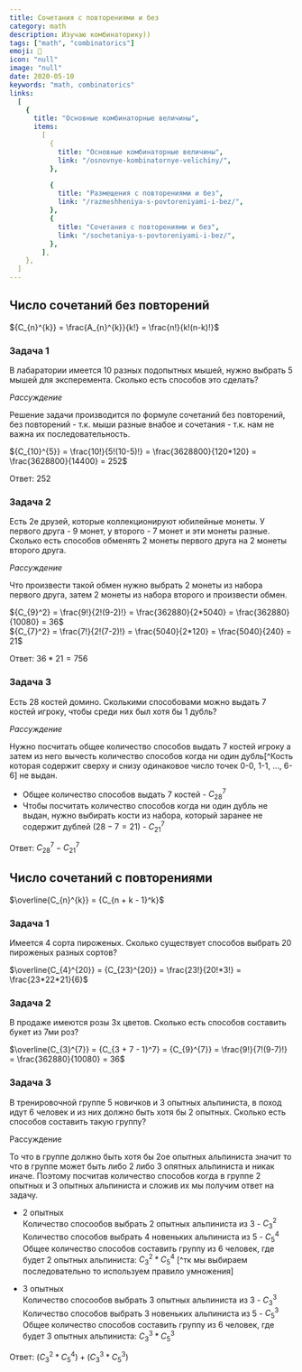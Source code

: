 ```yaml
---
title: Сочетания с повторениями и без
category: math
description: Изучаю комбинаторику))
tags: ["math", "combinatorics"]
emoji: 👾
icon: "null"
image: "null"
date: 2020-05-10
keywords: "math, combinatorics"
links:
  [
    {
      title: "Основные комбинаторные величины",
      items:
        [
          {
            title: "Основные комбинаторные величины",
            link: "/osnovnye-kombinatornye-velichiny/",
          },

          {
            title: "Размещения с повторениями и без",
            link: "/razmeshheniya-s-povtoreniyami-i-bez/",
          },
          {
            title: "Сочетания с повторениями и без",
            link: "/sochetaniya-s-povtoreniyami-i-bez/",
          },
        ],
    },
  ]
---
```


## Число сочетаний без повторений

${C_{n}^{k}} = \frac{A_{n}^{k}}{k!} = \frac{n!}{k!(n-k)!}$

### Задача 1

В лабаратории имеется 10 разных подопытных мышей, нужно выбрать 5 мышей для эксперемента. Сколько есть способов это сделать?

_Рассуждение_

Решение задачи производится по формуле сочетаний без повторений, без повторений - т.к. мыши разные внабое и сочетания - т.к. нам не важна их последовательность.

${C_{10}^{5}} = \frac{10!}{5!(10-5)!} = \frac{3628800}{120*120} = \frac{3628800}{14400} = 252$

Ответ: $252$

### Задача 2

Есть 2е друзей, которые коллекционируют юбилейные монеты. У первого друга - 9 монет, у второго - 7 монет и эти монеты разные. Сколько есть способов обменять 2 монеты первого друга на 2 монеты второго друга.

_Рассуждение_

Что произвести такой обмен нужно выбрать 2 монеты из набора первого друга, затем 2 монеты из набора второго и произвести обмен.

${C_{9}^2} = \frac{9!}{2!(9-2)!} = \frac{362880}{2*5040} = \frac{362880}{10080} = 36$  
${C_{7}^2} = \frac{7!}{2!(7-2)!} = \frac{5040}{2*120} = \frac{5040}{240} = 21$

Ответ: $36 * 21 = 756$

### Задача 3

Есть 28 костей домино. Сколькими способовами можно выдать 7 костей игроку, чтобы среди них был хотя бы 1 дубль?

_Рассуждение_

Нужно посчитать общее количество способов выдать 7 костей игроку а затем из него вычесть количество способов когда ни один дубль[^Кость которая содержит сверху и снизу одинаковое число точек 0-0, 1-1, ..., 6-6] не выдан.

- Общее количество способов выдать 7 костей - ${C_{28}^7}$
- Чтобы посчитать количество способов когда ни один дубль не выдан, нужно выбирать кости из набора, который заранее не содержит дублей ($28 - 7 = 21$) - ${C_{21}^7}$

Ответ: ${C_{28}^7} - {C_{21}^7}$

## Число сочетаний с повторениями

$\overline{C_{n}^{k}} = {C_{n + k - 1}^k}$

### Задача 1

Имеется 4 сорта пироженых. Сколько существует способов выбрать 20 пироженых разных сортов?

$\overline{C_{4}^{20}} = {C_{23}^{20}} = \frac{23!}{20!*3!} = \frac{23*22*21}{6}$

### Задача 2

В продаже имеются розы 3х цветов. Сколько есть способов составить букет из 7ми роз?

$\overline{C_{3}^{7}} = {C_{3 + 7 - 1}^7} = {C_{9}^{7}} = \frac{9!}{7!(9-7)!} = \frac{362880}{10080} = 36$

### Задача 3

В тренировочной группе 5 новичков и 3 опытных альпиниста, в поход идут 6 человек и из них должно быть хотя бы 2 опытных.
Сколько есть способов составить такую группу?

Рассуждение

То что в группе должно быть хотя бы 2ое опытных альпиниста значит то что в группе может быть либо 2 либо 3 опятных альпиниста и никак иначе. Поэтому посчитав количество способов когда в группе 2 опытных и 3 опытных альпиниста и сложив их мы получим ответ на задачу.

- 2 опытных  
  Количество спосообов выбрать 2 опытных альпиниста из 3 - ${C_{3}^2}$  
  Количество способов выбрать 4 новеньких альпиниста из 5 - ${C_{5}^4}$
  Общее количество способов составить группу из 6 человек, где будет 2 опытных альпиниста: ${C_{3}^2} * {C_{5}^4}$ [^тк мы выбираем последовательно то используем правило умножения]

- 3 опытных  
  Количество спосообов выбрать 3 опытных альпиниста из 3 - ${C_{3}^3}$  
  Количество способов выбрать 3 новеньких альпиниста из 5 - ${C_{5}^3}$  
  Общее количество способов составить группу из 6 человек, где будет 3 опытных альпиниста: ${C_{3}^3} * {C_{5}^3}$

Ответ: $({C_{3}^2} * {C_{5}^4}) + ({C_{3}^3} * {C_{5}^3})$
